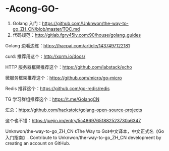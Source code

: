 # -Acong-GO-

1. Golang 入门：https://github.com/Unknwon/the-way-to-go_ZH_CN/blob/master/TOC.md
2. 代码规范：http://gitlab.fgry45iy.com:90/house/golang_guides

Golang 边看边练：https://hacpai.com/article/1437497122181

curd:  推荐用这个：http://xorm.io/docs/

HTTP 服务器框架推荐这个：https://github.com/labstack/echo

微服务框架推荐这个：https://github.com/micro/go-micro

Redis 推荐这个：https://github.com/go-redis/redis

TG 学习群组推荐这个：https://t.me/GolangCN

汇总：https://github.com/hackstoic/golang-open-source-projects

这个也不错：https://juejin.im/entry/5c48697651882523730a6347

Unknwon/the-way-to-go_ZH_CN
《The Way to Go》中文译本，中文正式名《Go 入门指南》. Contribute to Unknwon/the-way-to-go_ZH_CN development by creating an account on GitHub.
